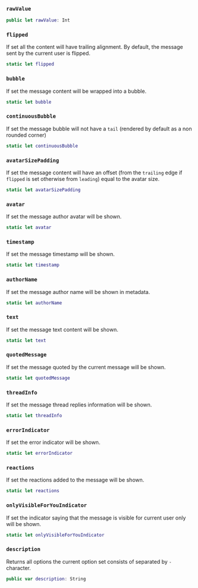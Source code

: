 
### `rawValue`

``` swift
public let rawValue: Int
```

### `flipped`

If set all the content will have trailing alignment. By default, the message sent by the current user is flipped.

``` swift
static let flipped 
```

### `bubble`

If set the message content will be wrapped into a bubble.

``` swift
static let bubble 
```

### `continuousBubble`

If set the message bubble will not have a `tail` (rendered by default as a non rounded corner)

``` swift
static let continuousBubble 
```

### `avatarSizePadding`

If set the message content will have an offset (from the `trailing` edge if `flipped` is set otherwise from `leading`)
equal to the avatar size.

``` swift
static let avatarSizePadding 
```

### `avatar`

If set the message author avatar will be shown.

``` swift
static let avatar 
```

### `timestamp`

If set the message timestamp will be shown.

``` swift
static let timestamp 
```

### `authorName`

If set the message author name will be shown in metadata.

``` swift
static let authorName 
```

### `text`

If set the message text content will be shown.

``` swift
static let text 
```

### `quotedMessage`

If set the message quoted by the current message will be shown.

``` swift
static let quotedMessage 
```

### `threadInfo`

If set the message thread replies information will be shown.

``` swift
static let threadInfo 
```

### `errorIndicator`

If set the error indicator will be shown.

``` swift
static let errorIndicator 
```

### `reactions`

If set the reactions added to the message will be shown.

``` swift
static let reactions 
```

### `onlyVisibleForYouIndicator`

If set the indicator saying that the message is visible for current user only will be shown.

``` swift
static let onlyVisibleForYouIndicator 
```

### `description`

Returns all options the current option set consists of separated by `-` character.

``` swift
public var description: String 
